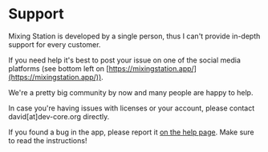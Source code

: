 # Support

Mixing Station is developed by a single person, thus I can't provide
in-depth support for every customer.

If you need help it's best to post your issue on one of the social media platforms (see bottom left
on [https://mixingstation.app/](https://mixingstation.app/)).

We're a pretty big community by now and many people are happy to help.

In case you're having issues with licenses or your account, please contact david[at]dev-core.org directly.


If you found a bug in the app, please report it [on the help page](https://mixingstation.app/help). 
Make sure to read the instructions!
